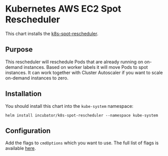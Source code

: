 # Kubernetes AWS EC2 Spot Rescheduler

This chart installs the [k8s-spot-rescheduler](https://github.com/pusher/k8s-spot-rescheduler).

## Purpose

This rescheduler will reschedule Pods that are already running on on-demand instances. Based on worker labels it will move Pods to spot instances. It can work together with Cluster Autoscaler if you want to scale on-demand instances to zero.

## Installation

You should install this chart into the `kube-system` namespace:
```
helm install incubator/k8s-spot-rescheduler --namespace kube-system
```

## Configuration

Add the flags to `cmdOptions` which you want to use. The full list of flags is available [here](https://github.com/pusher/k8s-spot-rescheduler#flags).
